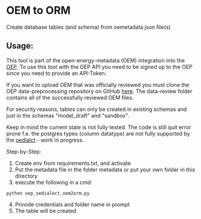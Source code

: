 # OEM to ORM

Create database tables (and schema) from oemetadata json file(s)

## Usage:

This tool is part of the open-energy-metadata (OEM) integration into the [OEP](https://openenergy-platform.org/).
To use this tool with the OEP API you need to be signed up to the OEP since
you need to provide an API-Token. 

If you want to upload OEM that was officially reviewed you must clone the
OEP data-preprocessing repository on GitHub [here](https://github.com/OpenEnergyPlatform/data-preprocessing).
The data-review folder contains all of the successfully reviewed OEM files.

For security reasons, tables can only be created in existing 
schemas and just in the schemas "model_draft" and "sandbox".

Keep in mind the current state is not fully tested. The code is
still quit error prone f.e. the postgres types (column datatype) are not fully 
supported by the [oedialct](https://pypi.org/project/oedialect/) - work in progress.

Step-by-Step: 
1. Create env from requirements.txt, and activate
2. Put the metadata file in the folder metadata or put your own folder in this 
    directory
3. execute the following in a cmd:
```
python oep_oedialect_oem2orm.py
```
4. Provide credentials and folder name in prompt
5. The table will be created 
